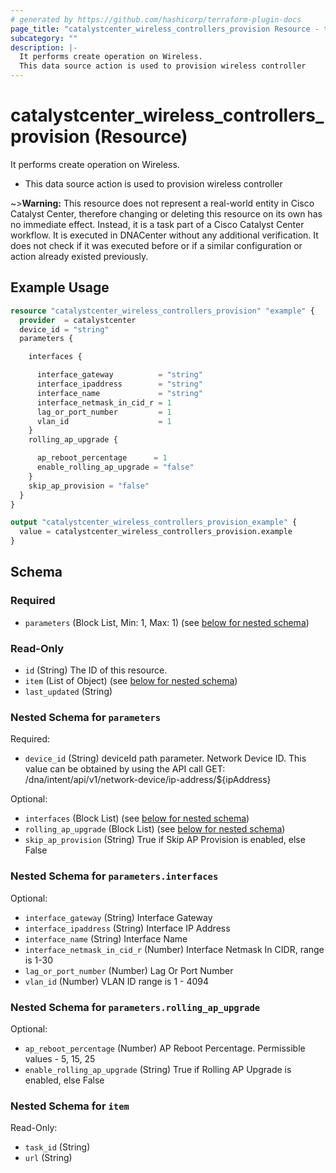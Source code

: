 ```yaml
---
# generated by https://github.com/hashicorp/terraform-plugin-docs
page_title: "catalystcenter_wireless_controllers_provision Resource - terraform-provider-catalystcenter"
subcategory: ""
description: |-
  It performs create operation on Wireless.
  This data source action is used to provision wireless controller
---
```


# catalystcenter_wireless_controllers_provision (Resource)

It performs create operation on Wireless.

- This data source action is used to provision wireless controller



~>**Warning:**
This resource does not represent a real-world entity in Cisco Catalyst Center, therefore changing or deleting this resource on its own has no immediate effect.
Instead, it is a task part of a Cisco Catalyst Center workflow. It is executed in DNACenter without any additional verification. It does not check if it was executed before or if a similar configuration or action already existed previously.

## Example Usage

```terraform
resource "catalystcenter_wireless_controllers_provision" "example" {
  provider  = catalystcenter
  device_id = "string"
  parameters {

    interfaces {

      interface_gateway          = "string"
      interface_ipaddress        = "string"
      interface_name             = "string"
      interface_netmask_in_cid_r = 1
      lag_or_port_number         = 1
      vlan_id                    = 1
    }
    rolling_ap_upgrade {

      ap_reboot_percentage      = 1
      enable_rolling_ap_upgrade = "false"
    }
    skip_ap_provision = "false"
  }
}

output "catalystcenter_wireless_controllers_provision_example" {
  value = catalystcenter_wireless_controllers_provision.example
}
```

<!-- schema generated by tfplugindocs -->
## Schema

### Required

- `parameters` (Block List, Min: 1, Max: 1) (see [below for nested schema](#nestedblock--parameters))

### Read-Only

- `id` (String) The ID of this resource.
- `item` (List of Object) (see [below for nested schema](#nestedatt--item))
- `last_updated` (String)

<a id="nestedblock--parameters"></a>
### Nested Schema for `parameters`

Required:

- `device_id` (String) deviceId path parameter. Network Device ID. This value can be obtained by using the API call GET: /dna/intent/api/v1/network-device/ip-address/${ipAddress}

Optional:

- `interfaces` (Block List) (see [below for nested schema](#nestedblock--parameters--interfaces))
- `rolling_ap_upgrade` (Block List) (see [below for nested schema](#nestedblock--parameters--rolling_ap_upgrade))
- `skip_ap_provision` (String) True if Skip AP Provision is enabled, else False

<a id="nestedblock--parameters--interfaces"></a>
### Nested Schema for `parameters.interfaces`

Optional:

- `interface_gateway` (String) Interface Gateway
- `interface_ipaddress` (String) Interface IP Address
- `interface_name` (String) Interface Name
- `interface_netmask_in_cid_r` (Number) Interface Netmask In CIDR, range is 1-30
- `lag_or_port_number` (Number) Lag Or Port Number
- `vlan_id` (Number) VLAN ID range is 1 - 4094


<a id="nestedblock--parameters--rolling_ap_upgrade"></a>
### Nested Schema for `parameters.rolling_ap_upgrade`

Optional:

- `ap_reboot_percentage` (Number) AP Reboot Percentage. Permissible values - 5, 15, 25
- `enable_rolling_ap_upgrade` (String) True if Rolling AP Upgrade is enabled, else False



<a id="nestedatt--item"></a>
### Nested Schema for `item`

Read-Only:

- `task_id` (String)
- `url` (String)
